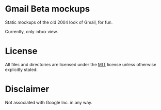 # Gmail Beta mockups

Static mockups of the old 2004 look of Gmail, for fun.

Currently, only inbox view.

# License

All files and directories are licensed under the <a href="http://opensource.org/licenses/MIT">MIT</a> license unless otherwise explicitly stated.

# Disclaimer

Not associated with Google Inc. in any way.
